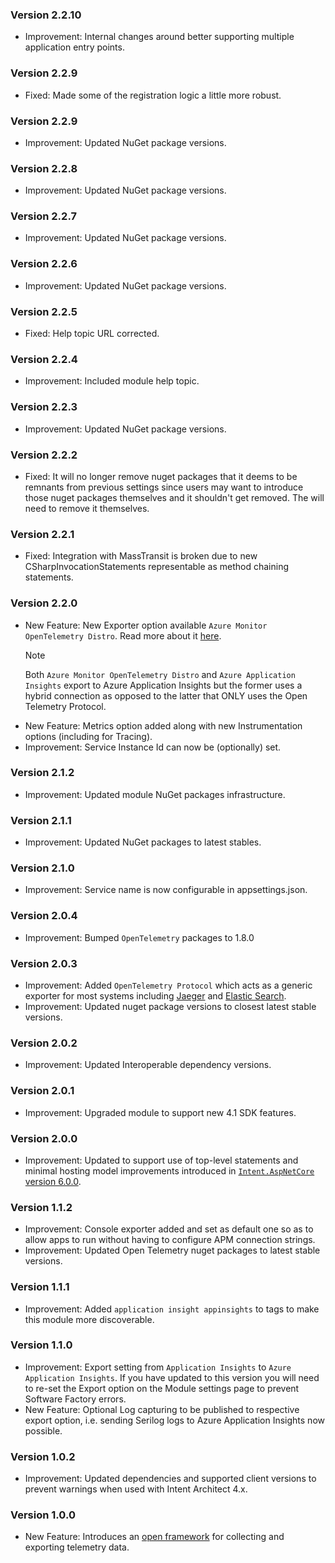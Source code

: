 ### Version 2.2.10

- Improvement: Internal changes around better supporting multiple application entry points.

### Version 2.2.9

- Fixed: Made some of the registration logic a little more robust.

### Version 2.2.9

- Improvement: Updated NuGet package versions.

### Version 2.2.8

- Improvement: Updated NuGet package versions.

### Version 2.2.7

- Improvement: Updated NuGet package versions.

### Version 2.2.6

- Improvement: Updated NuGet package versions.

### Version 2.2.5

- Fixed: Help topic URL corrected.

### Version 2.2.4

- Improvement: Included module help topic.

### Version 2.2.3

- Improvement: Updated NuGet package versions.

### Version 2.2.2

- Fixed: It will no longer remove nuget packages that it deems to be remnants from previous settings since users may want to introduce those nuget packages themselves and it shouldn't get removed. The will need to remove it themselves.

### Version 2.2.1

- Fixed: Integration with MassTransit is broken due to new CSharpInvocationStatements representable as method chaining statements.

### Version 2.2.0

- New Feature: New Exporter option available `Azure Monitor OpenTelemetry Distro`. Read more about it [here](https://learn.microsoft.com/en-us/azure/azure-monitor/app/opentelemetry-enable?tabs=aspnetcore#why-should-i-use-the-azure-monitor-opentelemetry-distro).
  > [!NOTE]
  > 
  > Both `Azure Monitor OpenTelemetry Distro` and `Azure Application Insights` export to Azure Application Insights but the former uses a hybrid connection as opposed to the latter that ONLY uses the Open Telemetry Protocol.
- New Feature: Metrics option added along with new Instrumentation options (including for Tracing).
- Improvement: Service Instance Id can now be (optionally) set.

### Version 2.1.2

- Improvement: Updated module NuGet packages infrastructure.

### Version 2.1.1

- Improvement: Updated NuGet packages to latest stables.

### Version 2.1.0

- Improvement: Service name is now configurable in appsettings.json.

### Version 2.0.4

- Improvement: Bumped `OpenTelemetry` packages to 1.8.0

### Version 2.0.3

- Improvement: Added `OpenTelemetry Protocol` which acts as a generic exporter for most systems including [Jaeger](https://www.jaegertracing.io/docs/1.48/apis/#opentelemetry-protocol-stable) and [Elastic Search](https://www.elastic.co/guide/en/observability/current/open-telemetry.html).
- Improvement: Updated nuget package versions to closest latest stable versions.

### Version 2.0.2

- Improvement: Updated Interoperable dependency versions.

### Version 2.0.1

- Improvement: Upgraded module to support new 4.1 SDK features.

### Version 2.0.0

- Improvement: Updated to support use of top-level statements and minimal hosting model improvements introduced in [`Intent.AspNetCore` version 6.0.0](https://github.com/IntentArchitect/Intent.Modules.NET/blob/development/Modules/Intent.Modules.AspNetCore/release-notes.md#version-600).

### Version 1.1.2

- Improvement: Console exporter added and set as default one so as to allow apps to run without having to configure APM connection strings.
- Improvement: Updated Open Telemetry nuget packages to latest stable versions. 

### Version 1.1.1

- Improvement: Added `application insight appinsights` to tags to make this module more discoverable.

### Version 1.1.0

- Improvement: Export setting from `Application Insights` to `Azure Application Insights`. If you have updated to this version you will need to re-set the Export option on the Module settings page to prevent Software Factory errors.
- New Feature: Optional Log capturing to be published to respective export option, i.e. sending Serilog logs to Azure Application Insights now possible.

### Version 1.0.2

- Improvement: Updated dependencies and supported client versions to prevent warnings when used with Intent Architect 4.x.

### Version 1.0.0

- New Feature: Introduces an [open framework](https://opentelemetry.io/) for collecting and exporting telemetry data.
